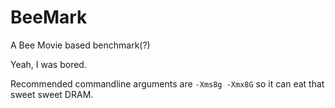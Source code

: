 # BeeMark

A Bee Movie based benchmark(?)

Yeah, I was bored.

Recommended commandline arguments are `-Xms8g -Xmx8G` so it can eat that sweet sweet DRAM.
